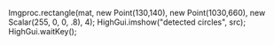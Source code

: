 Imgproc.rectangle(mat, new Point(130,140), new Point(1030,660), new Scalar(255, 0, 0, .8), 4);
HighGui.imshow("detected circles", src);
HighGui.waitKey();
